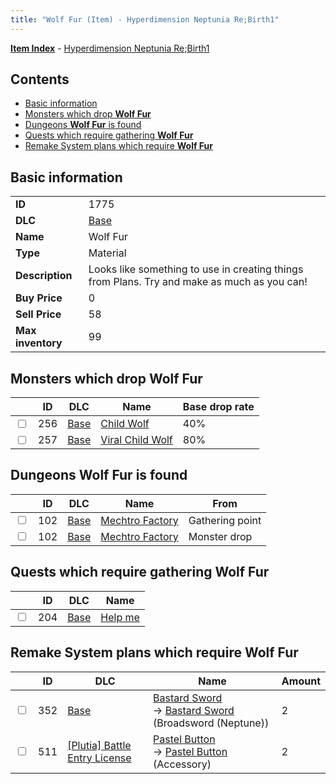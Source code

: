 ```yaml
---
title: "Wolf Fur (Item) - Hyperdimension Neptunia Re;Birth1"
---
```


[**Item Index**](/neptunia/rb1/item/index.html) - [Hyperdimension Neptunia Re;Birth1](/neptunia/rb1)

## Contents

- [Basic information](#basic-information)
- [Monsters which drop **Wolf Fur**](#monsters-which-drop-wolf-fur)
- [Dungeons **Wolf Fur** is found](#dungeons-wolf-fur-is-found)
- [Quests which require gathering **Wolf Fur**](#quests-which-require-gathering-wolf-fur)
- [Remake System plans which require **Wolf Fur**](#remake-system-plans-which-require-wolf-fur)

## Basic information

|   |   |
| -- | -- |
| **ID** | 1775 |
| **DLC** | [Base](/neptunia/rb1/dlc/1-base.html) |
| **Name** | Wolf Fur |
| **Type** | Material |
| **Description** | Looks like something to use in creating things from Plans. Try and make as much as you can! |
| **Buy Price** | 0 |
| **Sell Price** | 58 |
| **Max inventory** | 99 |

## Monsters which drop **Wolf Fur**

|    | ID | DLC | Name | Base drop rate |
| -- | -- | --- | ---- | -------------- |
| <input type="checkbox" id="rb1-monster-1-256" class="trackbox" /> | 256 | [Base](/neptunia/rb1/dlc/1-base.html) | [Child Wolf](/neptunia/rb1/monster/1-256-child-wolf.html) | 40% |
| <input type="checkbox" id="rb1-monster-1-257" class="trackbox" /> | 257 | [Base](/neptunia/rb1/dlc/1-base.html) | [Viral Child Wolf](/neptunia/rb1/monster/1-257-viral-child-wolf.html) | 80% |

## Dungeons **Wolf Fur** is found

|    | ID | DLC | Name | From |
| -- | -- | --- | ---- | ---- |
| <input type="checkbox" id="rb1-dungeon-1-102" class="trackbox" /> | 102 | [Base](/neptunia/rb1/dlc/1-base.html) | [Mechtro Factory](/neptunia/rb1/dungeon/1-102-mechtro-factory.html) | Gathering point |
| <input type="checkbox" id="rb1-dungeon-1-102" class="trackbox" /> | 102 | [Base](/neptunia/rb1/dlc/1-base.html) | [Mechtro Factory](/neptunia/rb1/dungeon/1-102-mechtro-factory.html) | Monster drop |

## Quests which require gathering **Wolf Fur**

|    | ID | DLC | Name |
| -- | -- | --- | ---- |
| <input type="checkbox" id="rb1-quest-1-204" class="trackbox" /> | 204 | [Base](/neptunia/rb1/dlc/1-base.html) | [Help me](/neptunia/rb1/quest/1-204-help-me.html) |

## Remake System plans which require **Wolf Fur**

|    | ID | DLC | Name | Amount |
| -- | -- | --- | ---- | ------ |
| <input type="checkbox" id="rb1-remake-1-352" class="trackbox" /> | 352 | [Base](/neptunia/rb1/dlc/1-base.html) | [Bastard Sword](/neptunia/rb1/remake/1-352-bastard-sword.html)<br />→ [Bastard Sword](/neptunia/rb1/item/1-2006-bastard-sword.html) (Broadsword (Neptune)) | 2 |
| <input type="checkbox" id="rb1-remake-7-511" class="trackbox" /> | 511 | [[Plutia] Battle Entry License](/neptunia/rb1/dlc/7-plutia.html) | [Pastel Button](/neptunia/rb1/remake/7-511-pastel-button.html)<br />→ [Pastel Button](/neptunia/rb1/item/7-3061-pastel-button.html) (Accessory) | 2 |